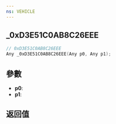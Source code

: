```yaml
---
ns: VEHICLE
---
```

## _0xD3E51C0AB8C26EEE

```c
// 0xD3E51C0AB8C26EEE
Any _0xD3E51C0AB8C26EEE(Any p0, Any p1);
```


## 參數
* **p0**: 
* **p1**: 

## 返回值
